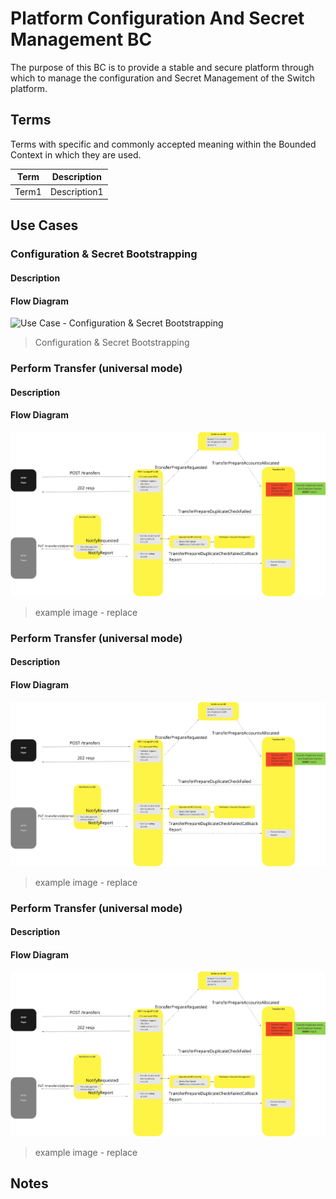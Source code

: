 # Platform Configuration And Secret Management BC

The purpose of this BC is to provide a stable and secure platform through which to manage the configuration and Secret Management of the Switch platform.

## Terms

Terms with specific and commonly accepted meaning within the Bounded Context in which they are used.

| Term | Description |
|---|---|
| Term1 | Description1 |

## Use Cases

### Configuration & Secret Bootstrapping

#### Description

#### Flow Diagram

![Use Case - Configuration & Secret Bootstrapping](./assets/Config&Secrets_configuration-Secrets-BootStrap_20211028.png)
> Configuration & Secret Bootstrapping

### Perform Transfer (universal mode)

#### Description

#### Flow Diagram

![Use Case - Example REPLACE ME](./assets/useCaseExample.png)
> example image - replace

### Perform Transfer (universal mode)

#### Description

#### Flow Diagram

![Use Case - Example REPLACE ME](./assets/useCaseExample.png)
> example image - replace

### Perform Transfer (universal mode)

#### Description

#### Flow Diagram

![Use Case - Example REPLACE ME](./assets/useCaseExample.png)
> example image - replace

<!-- Footnotes themselves at the bottom. -->
## Notes

[^1]: Common Interfaces: [Mojaloop Common Interface List](../../commonInterfaces.md)
